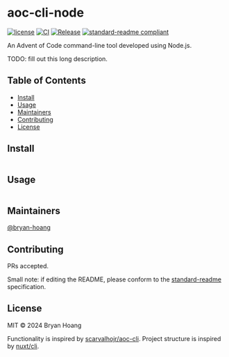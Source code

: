# aoc-cli-node

[![license](https://img.shields.io/github/license/bryan-hoang/aoc-cli-node)](https://github.com/bryan-hoang/aoc-cli-node/blob/main/LICENSE)
[![CI](https://github.com/bryan-hoang/aoc-cli-node/actions/workflows/ci.yml/badge.svg)](https://github.com/bryan-hoang/aoc-cli-node/actions/workflows/ci.yml)
[![Release](https://github.com/bryan-hoang/aoc-cli-node/actions/workflows/release.yml/badge.svg)](https://github.com/bryan-hoang/aoc-cli-node/actions/workflows/release.yml)
[![standard-readme compliant](https://img.shields.io/badge/standard--readme-OK-green.svg?style=flat-square)](https://github.com/RichardLitt/standard-readme)

An Advent of Code command-line tool developed using Node.js.

TODO: fill out this long description.

## Table of Contents

- [Install](#install)
- [Usage](#usage)
- [Maintainers](#maintainers)
- [Contributing](#contributing)
- [License](#license)

## Install

```sh

```

## Usage

```sh

```

## Maintainers

[@bryan-hoang](https://github.com/bryan-hoang)

## Contributing

PRs accepted.

Small note: if editing the README, please conform to the
[standard-readme](https://github.com/RichardLitt/standard-readme) specification.

## License

MIT © 2024 Bryan Hoang

Functionality is inspired by
[scarvalhojr/aoc-cli](https://github.com/scarvalhojr/aoc-cli). Project structure
is inspired by [nuxt/cli](https://github.com/nuxt/cli).
